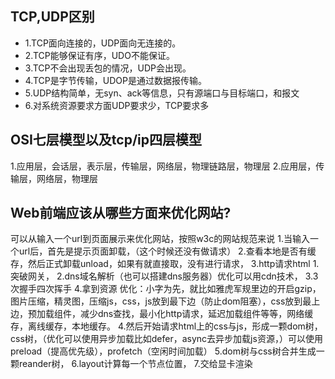 ## TCP,UDP区别
 
 - 1.TCP面向连接的，UDP面向无连接的。
 - 2.TCP能够保证有序，UDO不能保证。
 - 3.TCP不会出现丢包的情况，UDP会出现。
 - 4.TCP是字节传输，UDOP是通过数据报传输。
 - 5.UDP结构简单，无syn、ack等信息，只有源端口与目标端口，和报文
 - 6.对系统资源要求方面UDP要求少，TCP要求多

 ## OSI七层模型以及tcp/ip四层模型

1.应用层，会话层，表示层，传输层，网络层，物理链路层，物理层
2.应用层，传输层，网络层，物理层

## Web前端应该从哪些方面来优化网站?

可以从输入一个url到页面展示来优化网站，按照w3c的网站规范来说
1.当输入一个url后，首先是提示页面卸载，（这个时候还没有做请求）
2.查看本地是否有缓存，然后正式卸载unload，如果有就直接取，没有进行请求，
3.http请求html
    1.突破网关，
    2.dns域名解析（也可以搭建dns服务器）优化可以用cdn技术，
    3.3次握手四次挥手
    4.拿到资源
    优化：小字为先，就比如雅虎军规里边的开启gzip，图片压缩，精灵图，压缩js，css，js放到最下边（防止dom阻塞），css放到最上边，预加载组件，减少dns查找，最小化http请求，延迟加载组件等等，网络缓存，离线缓存，本地缓存。
4.然后开始请求html上的css与js，形成一颗dom树，css树，（优化可以使用异步加载比如defer，async去异步加载js资源，）可以使用preload（提高优先级），profetch（空闲时间加载）
5.dom树与css树合并生成一颗reander树，
6.layout计算每一个节点位置，
7.交给显卡渲染



